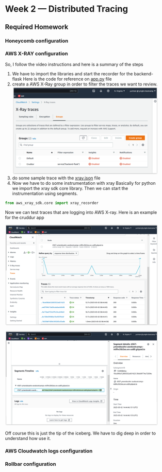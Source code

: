 # Week 2 — Distributed Tracing

## Required Homework

### Honeycomb configuration

### AWS X-RAY configuration

So, I follow the video instructions and here is a summary of the steps

1. We have to import the libraries and start the recorder for the backend-flask
  Here is the code for reference on [app.py](https://github.com/ymendozahn/aws-bootcamp-cruddur-2023/blob/3d030dd41700d91f35d6563cb5e468dbcd0f3403/backend-flask/app.py#L26-L28) file
2. create a AWS X-Ray group in order to filter the traces we want to review.
 ![xraygroup](images/xraygroup01.png)
3. do some sample trace with the [xray.json](https://github.com/ymendozahn/aws-bootcamp-cruddur-2023/blob/3d030dd41700d91f35d6563cb5e468dbcd0f3403/aws/json/xray.json) file
4. Now we have to do some instrumentation with xray
  Basically for python we import the xray sdk core library. Then we can start the instrumentation using segments.
  
  ```python 
  from aws_xray_sdk.core import xray_recorder
  ```
  Now we can test traces that are logging into AWS X-ray. Here is an example for the cruddur app
  
   ![xraytraces](images/xraytraces01.png)
   
   ![xraytraces](images/xraytraces02.png)
  
  Off course this is just the tip of the iceberg. We have to dig deep in order to understand how use it.
   
 ### AWS Cloudwatch logs configuration
 
 ### Rollbar configuration
 
